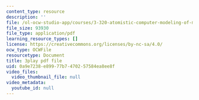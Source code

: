 ```yaml
---
content_type: resource
description: ''
file: /ol-ocw-studio-app/courses/3-320-atomistic-computer-modeling-of-materials-sma-5107-spring-2005/0a9e7238e89977b7470257584ea8ee8f_qOTTNo9iXJc.pdf
file_size: 93930
file_type: application/pdf
learning_resource_types: []
license: https://creativecommons.org/licenses/by-nc-sa/4.0/
ocw_type: OCWFile
resourcetype: Document
title: 3play pdf file
uid: 0a9e7238-e899-77b7-4702-57584ea8ee8f
video_files:
  video_thumbnail_file: null
video_metadata:
  youtube_id: null
---
```

